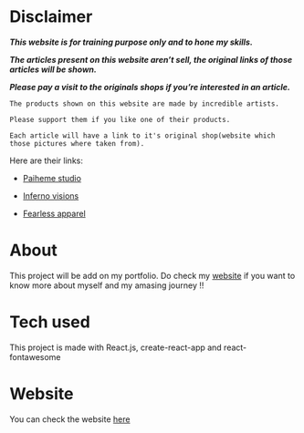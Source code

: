 # Disclaimer

***This website is for training purpose only and to hone my skills.***

***The articles present on this website aren’t sell, the original links of those articles will be shown.***

***Please pay a visit to the originals shops if you’re interested in an article.***

    The products shown on this website are made by incredible artists.

    Please support them if you like one of their products.

    Each article will have a link to it's original shop(website which those pictures where taken from).

Here are their links:

- [Paiheme studio](https://paihemestudio.com)

- [Inferno visions](https://infernovisions.bigcartel.com)

- [Fearless apparel](https://www.fearlessapparel.com/men/)

# About

This project will be add on my portfolio. Do check my [website](https://gitraed.github.io/portfolio/) if you  want to know more about myself and my amasing journey !!

# Tech used

This project is made with React.js, create-react-app and react-fontawesome

# Website

You can check the website [here](https://hysteric-vercel-deploy.vercel.app)
